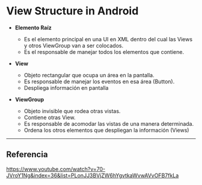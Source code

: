 **View Structure in Android**
==========================


- **Elemento Raíz**

	- Es el elemento principal en una UI en XML dentro del cual las Views y otros ViewGroup van a ser colocados. 
	- Es el responsable de manejar todos los elementos que contiene.

- **View**
	- Objeto rectangular que ocupa un área en la pantalla.
	- Es responsable de manejar los eventos en esa área (Button).
	- Despliega información en pantalla

- **ViewGroup**
	- Objeto invisible que rodea otras vistas.
	- Contiene otras View.
	- Es responsable de acomodar las vistas de una manera determinada.
	- Ordena los otros elementos que despliegan la información (Views)

------
Referencia
--------------
https://www.youtube.com/watch?v=70-JVroY1Ng&index=36&list=PLonJJ3BVjZW6hYgvtkaWvwAVvOFB7fkLa
